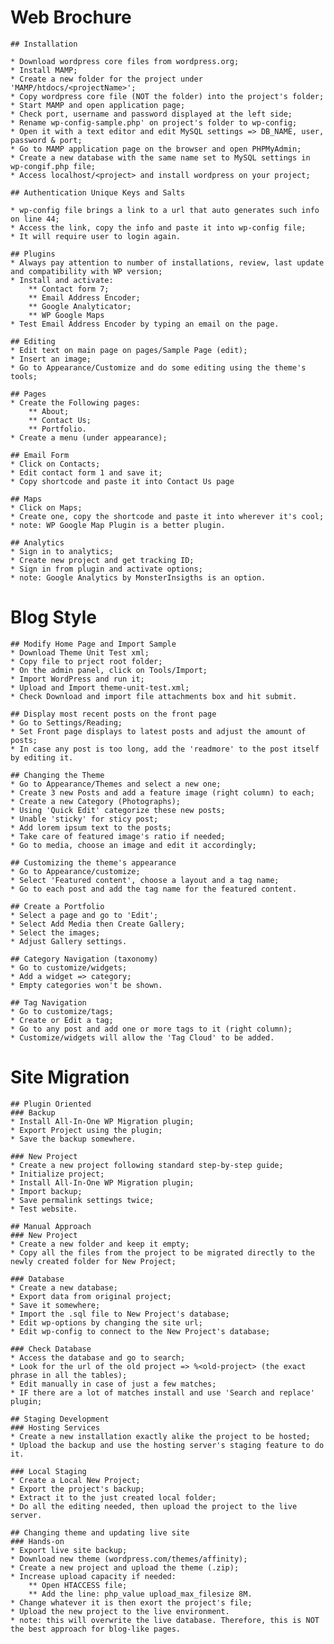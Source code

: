 # Web Brochure

    ## Installation

    * Download wordpress core files from wordpress.org;
    * Install MAMP;
    * Create a new folder for the project under 'MAMP/htdocs/<projectName>';
    * Copy wordpress core file (NOT the folder) into the project's folder;
    * Start MAMP and open application page;
    * Check port, username and password displayed at the left side;
    * Rename wp-config-sample.php' on project's folder to wp-config;
    * Open it with a text editor and edit MySQL settings => DB_NAME, user, password & port;
    * Go to MAMP application page on the browser and open PHPMyAdmin;
    * Create a new database with the same name set to MySQL settings in wp-congif.php file;
    * Access localhost/<project> and install wordpress on your project;

    ## Authentication Unique Keys and Salts

    * wp-config file brings a link to a url that auto generates such info on line 44;
    * Access the link, copy the info and paste it into wp-config file;
    * It will require user to login again.

    ## Plugins
    * Always pay attention to number of installations, review, last update and compatibility with WP version;
    * Install and activate:
        ** Contact form 7;
        ** Email Address Encoder;
        ** Google Analyticator;
        ** WP Google Maps
    * Test Email Address Encoder by typing an email on the page.

    ## Editing
    * Edit text on main page on pages/Sample Page (edit);
    * Insert an image;
    * Go to Appearance/Customize and do some editing using the theme's tools;

    ## Pages
    * Create the Following pages:
        ** About;
        ** Contact Us;
        ** Portfolio.
    * Create a menu (under appearance);

    ## Email Form
    * Click on Contacts;
    * Edit contact form 1 and save it;
    * Copy shortcode and paste it into Contact Us page

    ## Maps
    * Click on Maps;
    * Create one, copy the shortcode and paste it into wherever it's cool;
    * note: WP Google Map Plugin is a better plugin.

    ## Analytics
    * Sign in to analytics;
    * Create new project and get tracking ID;
    * Sign in from plugin and activate options;
    * note: Google Analytics by MonsterInsigths is an option.

# Blog Style
    ## Modify Home Page and Import Sample
    * Download Theme Unit Test xml;
    * Copy file to prject root folder;
    * On the admin panel, click on Tools/Import;
    * Import WordPress and run it;
    * Upload and Import theme-unit-test.xml;
    * Check Download and import file attachments box and hit submit.

    ## Display most recent posts on the front page
    * Go to Settings/Reading;
    * Set Front page displays to latest posts and adjust the amount of posts;
    * In case any post is too long, add the 'readmore' to the post itself by editing it.

    ## Changing the Theme
    * Go to Appearance/Themes and select a new one;
    * Create 3 new Posts and add a feature image (right column) to each;
    * Create a new Category (Photographs);
    * Using 'Quick Edit' categorize these new posts;
    * Unable 'sticky' for sticy post;
    * Add lorem ipsum text to the posts;
    * Take care of featured image's ratio if needed;
    * Go to media, choose an image and edit it accordingly;

    ## Customizing the theme's appearance
    * Go to Appearance/customize;
    * Select 'Featured content', choose a layout and a tag name;
    * Go to each post and add the tag name for the featured content.

    ## Create a Portfolio
    * Select a page and go to 'Edit';
    * Select Add Media then Create Gallery;
    * Select the images;
    * Adjust Gallery settings.

    ## Category Navigation (taxonomy)
    * Go to customize/widgets;
    * Add a widget => category;
    * Empty categories won't be shown.

    ## Tag Navigation
    * Go to customize/tags;
    * Create or Edit a tag;
    * Go to any post and add one or more tags to it (right column);
    * Customize/widgets will allow the 'Tag Cloud' to be added.

# Site Migration
    ## Plugin Oriented
    ### Backup
    * Install All-In-One WP Migration plugin;
    * Export Project using the plugin;
    * Save the backup somewhere.

    ### New Project
    * Create a new project following standard step-by-step guide;
    * Initialize project;
    * Install All-In-One WP Migration plugin;
    * Import backup;
    * Save permalink settings twice;
    * Test website.

    ## Manual Approach
    ### New Project
    * Create a new folder and keep it empty;
    * Copy all the files from the project to be migrated directly to the newly created folder for New Project;

    ### Database
    * Create a new database;
    * Export data from original project;
    * Save it somewhere;
    * Import the .sql file to New Project's database;
    * Edit wp-options by changing the site url;
    * Edit wp-config to connect to the New Project's database;

    ### Check Database
    * Access the database and go to search;
    * Look for the url of the old project => %<old-project> (the exact phrase in all the tables);
    * Edit manually in case of just a few matches;
    * IF there are a lot of matches install and use 'Search and replace' plugin;

    ## Staging Development
    ### Hosting Services
    * Create a new installation exactly alike the project to be hosted;
    * Upload the backup and use the hosting server's staging feature to do it.

    ### Local Staging
    * Create a Local New Project;
    * Export the project's backup;
    * Extract it to the just created local folder;
    * Do all the editing needed, then upload the project to the live server.

    ## Changing theme and updating live site
    ### Hands-on
    * Export live site backup;
    * Download new theme (wordpress.com/themes/affinity);
    * Create a new project and upload the theme (.zip);
    * Increase upload capacity if needed:
        ** Open HTACCESS file;
        ** Add the line: php_value upload_max_filesize 8M.
    * Change whatever it is then exort the project's file;
    * Upload the new project to the live environment.
    * note: this will overwrite the live database. Therefore, this is NOT the best approach for blog-like pages.